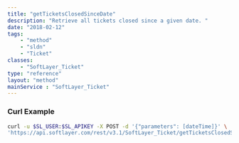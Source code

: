 ```yaml
---
title: "getTicketsClosedSinceDate"
description: "Retrieve all tickets closed since a given date. "
date: "2018-02-12"
tags:
    - "method"
    - "sldn"
    - "Ticket"
classes:
    - "SoftLayer_Ticket"
type: "reference"
layout: "method"
mainService : "SoftLayer_Ticket"
---
```


### Curl Example
```bash
curl -u $SL_USER:$SL_APIKEY -X POST -d '{"parameters": [dateTime]}' \
'https://api.softlayer.com/rest/v3.1/SoftLayer_Ticket/getTicketsClosedSinceDate'
```
